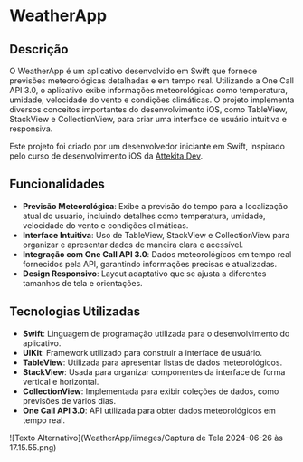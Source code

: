 # WeatherApp

## Descrição
O WeatherApp é um aplicativo desenvolvido em Swift que fornece previsões meteorológicas detalhadas e em tempo real. Utilizando a One Call API 3.0, o aplicativo exibe informações meteorológicas como temperatura, umidade, velocidade do vento e condições climáticas. O projeto implementa diversos conceitos importantes do desenvolvimento iOS, como TableView, StackView e CollectionView, para criar uma interface de usuário intuitiva e responsiva.

Este projeto foi criado por um desenvolvedor iniciante em Swift, inspirado pelo curso de desenvolvimento iOS da [Attekita Dev](https://www.youtube.com/@attekitadev).

## Funcionalidades

- **Previsão Meteorológica**: Exibe a previsão do tempo para a localização atual do usuário, incluindo detalhes como temperatura, umidade, velocidade do vento e condições climáticas.
- **Interface Intuitiva**: Uso de TableView, StackView e CollectionView para organizar e apresentar dados de maneira clara e acessível.
- **Integração com One Call API 3.0**: Dados meteorológicos em tempo real fornecidos pela API, garantindo informações precisas e atualizadas.
- **Design Responsivo**: Layout adaptativo que se ajusta a diferentes tamanhos de tela e orientações.

## Tecnologias Utilizadas

- **Swift**: Linguagem de programação utilizada para o desenvolvimento do aplicativo.
- **UIKit**: Framework utilizado para construir a interface de usuário.
- **TableView**: Utilizada para apresentar listas de dados meteorológicos.
- **StackView**: Usada para organizar componentes da interface de forma vertical e horizontal.
- **CollectionView**: Implementada para exibir coleções de dados, como previsões de vários dias.
- **One Call API 3.0**: API utilizada para obter dados meteorológicos em tempo real.


![Texto Alternativo](WeatherApp/iimages/Captura de Tela 2024-06-26 às 17.15.55.png)
